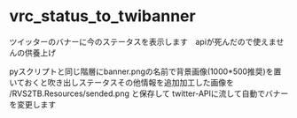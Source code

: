# vrc_status_to_twibanner
ツイッターのバナーに今のステータスを表示します　apiが死んだので使えませんの供養上げ

pyスクリプトと同じ階層にbanner.pngの名前で背景画像(1000*500推奨)を置いておくと吹き出しステータスその他情報を追加加工した画像を /RVS2TB.Resources/sended.png と保存して twitter-APIに流して自動でバナーを変更します
